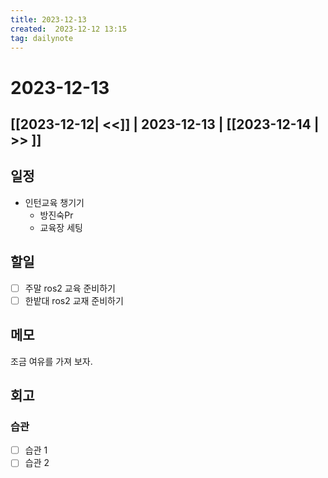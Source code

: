 ```yaml
---
title: 2023-12-13
created:  2023-12-12 13:15
tag: dailynote
---
```

# 2023-12-13
## [[2023-12-12| <<]] | 2023-12-13 | [[2023-12-14 | >> ]]
## 일정
- 인턴교육 챙기기 
	- 방진숙Pr
	- 교육장 세팅

## 할일
- [ ] 주말 ros2 교육 준비하기
- [ ] 한밭대 ros2 교재 준비하기

## 메모
조금 여유를 가져 보자. 

## 회고
### 습관
- [ ] 습관 1
- [ ] 습관 2

